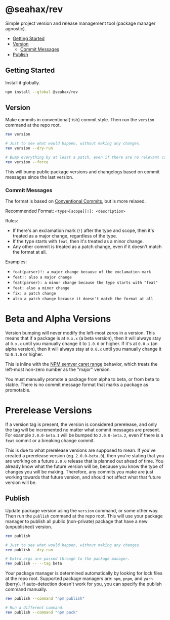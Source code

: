 # @seahax/rev

Simple project version and release management tool (package manager agnostic).

- [Getting Started](#getting-started)
- [Version](#version)
  - [Commit Messages](#commit-messages)
- [Publish](#publish)


## Getting Started

Install it globally.

```bash
npm install --global @seahax/rev
```

## Version

Make commits in conventional(-ish) commit style. Then run the `version` command at the repo root.

```sh
rev version

# Just to see what would happen, without making any changes.
rev version --dry-run

# Bump everything by at least a patch, even if there are no relevant commits.
rev version --force
```

This will bump public package versions and changelogs based on commit messages since the last version.

### Commit Messages

The format is based on [Conventional Commits](https://www.conventionalcommits.org/en/v1.0.0/#summary), but is more relaxed.

Recommended Format: `<type>[scope][!]: <description>`

Rules:
- If there's an exclamation mark (`!`) after the type and scope, then it's treated as a major change, regardless of the type.
- If the type starts with `feat`, then it's treated as a minor change.
- Any other commit is treated as a patch change, even if it doesn't match the format at all.

Examples:

- `feat(parser)!: a major change because of the exclamation mark`
- `feat!: also a major change`
- `feat(parser): a minor change because the type starts with "feat"`
- `feat: also a minor change`
- `fix: a patch change`
- `also a patch change because it doesn't match the format at all`

# Beta and Alpha Versions

Version bumping will never modify the left-most zeros in a version. This means that if a package is at `0.x.x` (a beta version), then it will always stay at `0.x.x` until you manually change it to `1.0.0` or higher. If it's at `0.0.x` (an alpha version), then it will always stay at `0.0.x` until you manually change it to `0.1.0` or higher.

This is inline with the [NPM semver caret range](https://docs.npmjs.com/cli/v6/using-npm/semver#caret-ranges-123-025-004) behavior, which treats the left-most non-zero number as the "major" version.

You must manually promote a package from alpha to beta, or from beta to stable. There is no commit message format that marks a package as promotable.

# Prerelease Versions

If a version tag is present, the version is considered prerelease, and only the tag will be incremented no matter what commit messages are present. For example `2.0.0-beta.1` will be bumped to `2.0.0-beta.2`, even if there is a `feat` commit or a breaking change commit.

This is due to what prerelease versions are supposed to mean. If you've created a prerelease version (eg. `2.0.0-beta.0`), then you're stating that you are working on a future `2.0.0` release that is planned out ahead of time. You already know what the future version will be, because you know the type of changes you will be making. Therefore, any commits you make are just working towards that future version, and should not affect what that future version will be.

## Publish

Update package version using the `version` command, or some other way. Then run the `publish` command at the repo root. This will use your package manager to publish all public (non-private) package that have a new (unpublished) version.

```sh
rev publish

# Just to see what would happen, without making any changes.
rev publish --dry-run

# Extra args are passed through to the package manager.
rev publish -- --tag beta
```

Your package manager is determined automatically by looking for lock files at the repo root. Supported package managers are: `npm`, `pnpm`, and `yarn` (berry). If auto-detection doesn't work for you, you can specify the publish command manually.

```sh
rev publish --command "npm publish"

# Run a different command.
rev publish --command "npm pack"
```
